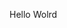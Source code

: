 Hello Wolrd














































































































































































































































































































































































































































































































































































































































































































































































































































































































































































































































































































































































































































































































































































































































































































































































